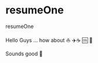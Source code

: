 # resumeOne
resumeOne

Hello Guys ... how about :boat: :airplane::coffee: :cool: :train:

Sounds good :lollipop:

